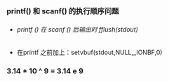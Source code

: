 ### printf() 和 scanf() 的执行顺序问题

- ###### printf () 在 scanf () 后输出时 fflush(stdout)

- 在printf 之前加上：setvbuf(stdout,NULL,_IONBF,0)

### 3.14 * 10 ^ 9 = 3.14 e 9







